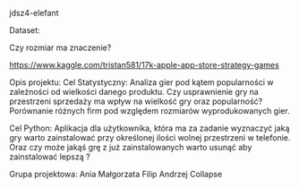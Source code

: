 jdsz4-elefant

Dataset:

Czy rozmiar ma znaczenie?

https://www.kaggle.com/tristan581/17k-apple-app-store-strategy-games


Opis projektu:
Cel Statystyczny: Analiza gier pod kątem popularności w zależności od wielkości danego produktu. Czy usprawnienie gry na przestrzeni sprzedaży ma wpływ na wielkość gry oraz popularność? Porównanie różnych firm pod względem rozmiarów wyprodukowanych gier.


Cel Python: Aplikacja dla użytkownika, która ma za zadanie wyznaczyć jaką gry warto zainstalować przy określonej ilości wolnej przestrzeni w telefonie. Oraz czy może jakąś grę z już zainstalowanych warto usunąć aby zainstalować lepszą ?


Grupa projektowa:
Ania
Małgorzata
Filip
Andrzej
Collapse




